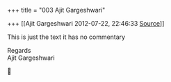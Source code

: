 +++
title = "003 Ajit Gargeshwari"

+++
[[Ajit Gargeshwari	2012-07-22, 22:46:33 [Source](https://groups.google.com/g/bvparishat/c/aZmpVVylaSs)]]



This is just the text it has no commentary  
  
Regards  
Ajit Gargeshwari  



